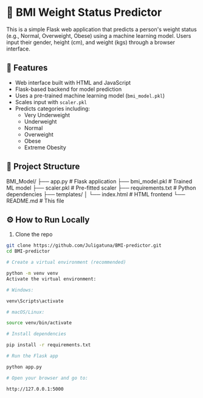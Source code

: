 # 🧮 BMI Weight Status Predictor

This is a simple Flask web application that predicts a person's weight status (e.g., Normal, Overweight, Obese) using a machine learning model. Users input their gender, height (cm), and weight (kgs) through a browser interface.

## 🚀 Features
- Web interface built with HTML and JavaScript  
- Flask-based backend for model prediction  
- Uses a pre-trained machine learning model (`bmi_model.pkl`)  
- Scales input with `scaler.pkl`  
- Predicts categories including:  
  - Very Underweight  
  - Underweight  
  - Normal  
  - Overweight  
  - Obese  
  - Extreme Obesity  

## 📂 Project Structure

BMI_Model/
├── app.py # Flask application
├── bmi_model.pkl # Trained ML model
├── scaler.pkl # Pre-fitted scaler
├── requirements.txt # Python dependencies
├── templates/
│ └── index.html # HTML frontend
└── README.md # This file


## ⚙️ How to Run Locally

 1. Clone the repo  
   ```bash
   git clone https://github.com/Juligatuna/BMI-predictor.git
   cd BMI-predictor

# Create a virtual environment (recommended)

python -m venv venv
Activate the virtual environment:

# Windows:

venv\Scripts\activate

# macOS/Linux:

source venv/bin/activate

# Install dependencies

pip install -r requirements.txt

# Run the Flask app

python app.py

# Open your browser and go to:

http://127.0.0.1:5000